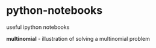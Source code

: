 python-notebooks
================

useful ipython notebooks

**multinomial** - illustration of solving a multinomial problem
